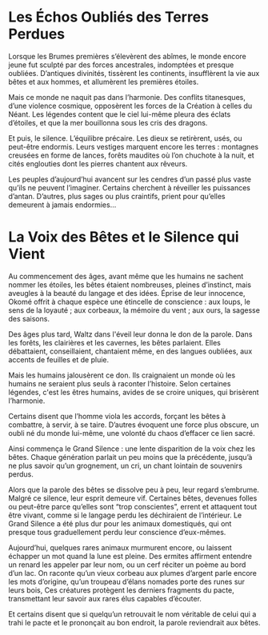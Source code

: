 # Les Échos Oubliés des Terres Perdues

Lorsque les Brumes premières s’élevèrent des abîmes, le monde encore jeune fut sculpté par des forces ancestrales, indomptées et presque oubliées. D’antiques divinités, tissèrent les continents, insufflèrent la vie aux bêtes et aux hommes, et allumèrent les premières étoiles.

Mais ce monde ne naquit pas dans l’harmonie. Des conflits titanesques, d’une violence cosmique, opposèrent les forces de la Création à celles du Néant. Les légendes content que le ciel lui-même pleura des éclats d’étoiles, et que la mer bouillonna sous les cris des dragons.

Et puis, le silence. L’équilibre précaire. Les dieux se retirèrent, usés, ou peut-être endormis. Leurs vestiges marquent encore les terres : montagnes creusées en forme de lances, forêts maudites où l’on chuchote à la nuit, et cités englouties dont les pierres chantent aux rêveurs.

Les peuples d’aujourd’hui avancent sur les cendres d’un passé plus vaste qu’ils ne peuvent l’imaginer. Certains cherchent à réveiller les puissances d’antan. D’autres, plus sages ou plus craintifs, prient pour qu’elles demeurent à jamais endormies…

# La Voix des Bêtes et le Silence qui Vient

Au commencement des âges, avant même que les humains ne sachent nommer les étoiles, les bêtes étaient nombreuses, pleines d’instinct, mais aveugles à la beauté du langage et des idées. Éprise de leur innocence, Okomé offrit à chaque espèce une étincelle de conscience : aux loups, le sens de la loyauté ; aux corbeaux, la mémoire du vent ; aux ours, la sagesse des saisons.

Des âges plus tard, Waltz dans l'éveil leur donna le don de la parole. Dans les forêts, les clairières et les cavernes, les bêtes parlaient. Elles débattaient, conseillaient, chantaient même, en des langues oubliées, aux accents de feuilles et de pluie.

Mais les humains jalousèrent ce don. Ils craignaient un monde où les humains ne seraient plus seuls à raconter l’histoire. Selon certaines légendes, c'est les êtres humains, avides de se croire uniques, qui brisèrent l’harmonie.

Certains disent que l’homme viola les accords, forçant les bêtes à combattre, à servir, à se taire. D’autres évoquent une force plus obscure, un oubli né du monde lui-même, une volonté du chaos d’effacer ce lien sacré.

Ainsi commença le Grand Silence : une lente disparition de la voix chez les bêtes. Chaque génération parlait un peu moins que la précédente, jusqu’à ne plus savoir qu’un grognement, un cri, un chant lointain de souvenirs perdus. 

Alors que la parole des bêtes se dissolve peu à peu, leur regard s’embrume. Malgré ce silence, leur esprit demeure vif. Certaines bêtes, devenues folles ou peut-être parce qu’elles sont “trop conscientes”, errent et attaquent tout être vivant, comme si le langage perdu les déchiraient de l’intérieur. Le Grand Silence a été plus dur pour les animaux domestiqués, qui ont presque tous graduellement perdu leur conscience d’eux-mêmes. 

Aujourd’hui, quelques rares animaux murmurent encore, ou laissent échapper un mot quand la lune est pleine. Des ermites affirment entendre un renard les appeler par leur nom, ou un cerf réciter un poème au bord d’un lac. On raconte qu’un vieux corbeau aux plumes d’argent parle encore les mots d’origine, qu’un troupeau d’élans nomades porte des runes sur leurs bois, Ces créatures protègent les derniers fragments du pacte, transmettant leur savoir aux rares élus capables d’écouter.

Et certains disent que si quelqu’un retrouvait le nom véritable de celui qui a trahi le pacte et le prononçait au bon endroit, la parole reviendrait aux bêtes.
